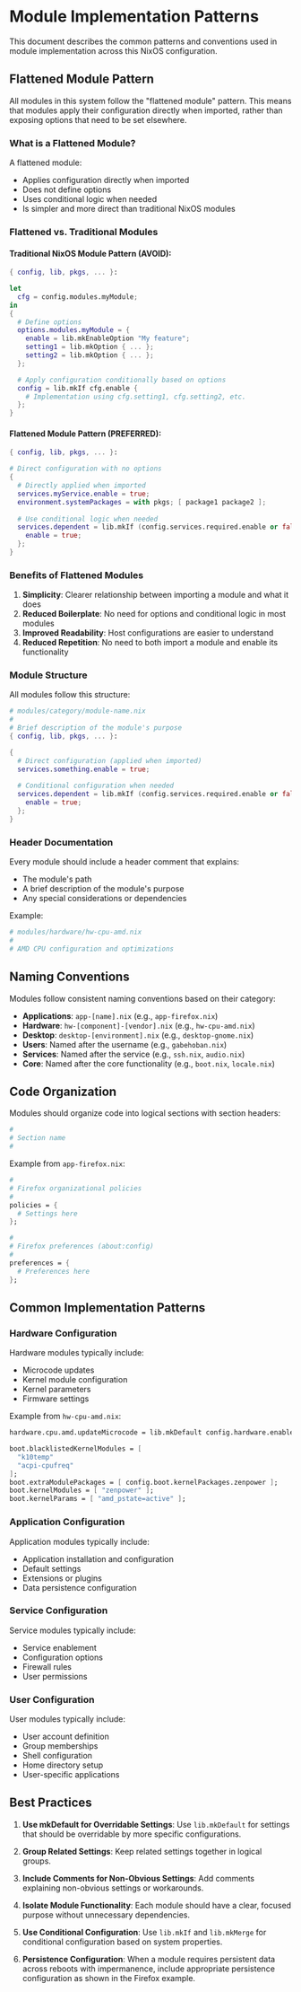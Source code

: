 # Module Implementation Patterns

This document describes the common patterns and conventions used in module implementation across this NixOS configuration.

## Flattened Module Pattern

All modules in this system follow the "flattened module" pattern. This means that modules apply their configuration directly when imported, rather than exposing options that need to be set elsewhere.

### What is a Flattened Module?

A flattened module:
- Applies configuration directly when imported
- Does not define options
- Uses conditional logic when needed
- Is simpler and more direct than traditional NixOS modules

### Flattened vs. Traditional Modules

#### Traditional NixOS Module Pattern (AVOID):

```nix
{ config, lib, pkgs, ... }:

let
  cfg = config.modules.myModule;
in
{
  # Define options
  options.modules.myModule = {
    enable = lib.mkEnableOption "My feature";
    setting1 = lib.mkOption { ... };
    setting2 = lib.mkOption { ... };
  };

  # Apply configuration conditionally based on options
  config = lib.mkIf cfg.enable {
    # Implementation using cfg.setting1, cfg.setting2, etc.
  };
}
```

#### Flattened Module Pattern (PREFERRED):

```nix
{ config, lib, pkgs, ... }:

# Direct configuration with no options
{
  # Directly applied when imported
  services.myService.enable = true;
  environment.systemPackages = with pkgs; [ package1 package2 ];
  
  # Use conditional logic when needed
  services.dependent = lib.mkIf (config.services.required.enable or false) {
    enable = true;
  };
}
```

### Benefits of Flattened Modules

1. **Simplicity**: Clearer relationship between importing a module and what it does
2. **Reduced Boilerplate**: No need for options and conditional logic in most modules
3. **Improved Readability**: Host configurations are easier to understand
4. **Reduced Repetition**: No need to both import a module and enable its functionality

### Module Structure

All modules follow this structure:

```nix
# modules/category/module-name.nix
#
# Brief description of the module's purpose
{ config, lib, pkgs, ... }:

{
  # Direct configuration (applied when imported)
  services.something.enable = true;
  
  # Conditional configuration when needed
  services.dependent = lib.mkIf (config.services.required.enable or false) {
    enable = true;
  };
}
```

### Header Documentation

Every module should include a header comment that explains:
- The module's path
- A brief description of the module's purpose
- Any special considerations or dependencies

Example:
```nix
# modules/hardware/hw-cpu-amd.nix
#
# AMD CPU configuration and optimizations
```

## Naming Conventions

Modules follow consistent naming conventions based on their category:

- **Applications**: `app-[name].nix` (e.g., `app-firefox.nix`)
- **Hardware**: `hw-[component]-[vendor].nix` (e.g., `hw-cpu-amd.nix`)
- **Desktop**: `desktop-[environment].nix` (e.g., `desktop-gnome.nix`)
- **Users**: Named after the username (e.g., `gabehoban.nix`)
- **Services**: Named after the service (e.g., `ssh.nix`, `audio.nix`)
- **Core**: Named after the core functionality (e.g., `boot.nix`, `locale.nix`)

## Code Organization

Modules should organize code into logical sections with section headers:

```nix
#
# Section name
#
```

Example from `app-firefox.nix`:
```nix
#
# Firefox organizational policies
#
policies = {
  # Settings here
};

#
# Firefox preferences (about:config)
#
preferences = {
  # Preferences here
};
```

## Common Implementation Patterns

### Hardware Configuration

Hardware modules typically include:
- Microcode updates
- Kernel module configuration
- Kernel parameters
- Firmware settings

Example from `hw-cpu-amd.nix`:
```nix
hardware.cpu.amd.updateMicrocode = lib.mkDefault config.hardware.enableRedistributableFirmware;

boot.blacklistedKernelModules = [
  "k10temp"
  "acpi-cpufreq"
];
boot.extraModulePackages = [ config.boot.kernelPackages.zenpower ];
boot.kernelModules = [ "zenpower" ];
boot.kernelParams = [ "amd_pstate=active" ];
```

### Application Configuration

Application modules typically include:
- Application installation and configuration
- Default settings
- Extensions or plugins
- Data persistence configuration

### Service Configuration

Service modules typically include:
- Service enablement
- Configuration options
- Firewall rules
- User permissions

### User Configuration

User modules typically include:
- User account definition
- Group memberships
- Shell configuration
- Home directory setup
- User-specific applications

## Best Practices

1. **Use mkDefault for Overridable Settings**: Use `lib.mkDefault` for settings that should be overridable by more specific configurations.

2. **Group Related Settings**: Keep related settings together in logical groups.

3. **Include Comments for Non-Obvious Settings**: Add comments explaining non-obvious settings or workarounds.

4. **Isolate Module Functionality**: Each module should have a clear, focused purpose without unnecessary dependencies.

5. **Use Conditional Configuration**: Use `lib.mkIf` and `lib.mkMerge` for conditional configuration based on system properties.

6. **Persistence Configuration**: When a module requires persistent data across reboots with impermanence, include appropriate persistence configuration as shown in the Firefox example.
